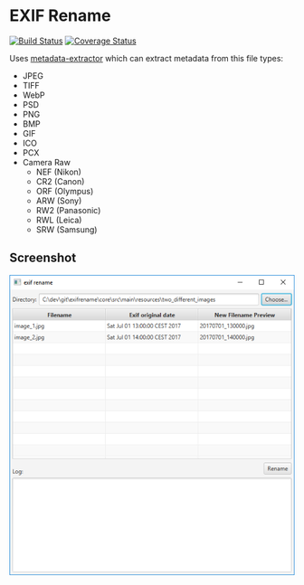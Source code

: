 # EXIF Rename
[![Build Status](https://travis-ci.org/kaiwinter/exifrename.svg?branch=master)](https://travis-ci.org/kaiwinter/exifrename)
[![Coverage Status](https://coveralls.io/repos/github/kaiwinter/exifrename/badge.svg?branch=master)](https://coveralls.io/github/kaiwinter/exifrename?branch=master)

Uses [metadata-extractor](https://github.com/drewnoakes/metadata-extractor) which can extract metadata from this file types:
* JPEG
* TIFF
* WebP
* PSD
* PNG
* BMP
* GIF
* ICO
* PCX
* Camera Raw
  * NEF (Nikon)
  * CR2 (Canon) 
  * ORF (Olympus) 
  * ARW (Sony)
  * RW2 (Panasonic)
  * RWL (Leica)
  * SRW (Samsung)
 
## Screenshot
![screenshot](screenshot.png)
